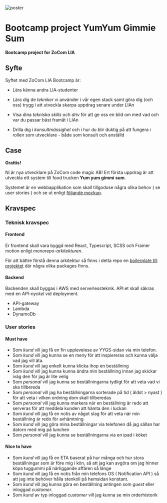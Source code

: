 ![poster](./poster.jpg)

# Bootcamp project YumYum Gimmie Sum

**Bootcamp project for ZoCom LIA**

## Syfte

Syftet med ZoCom LIA Bootcamp är:

- Lära känna andra LIA-studenter

- Lära dig de _tekniker_ vi använder i vår egen stack samt göra dig (och oss) trygg i att utveckla skarpa uppdrag senare under LIAn

- Visa dina _tekniska skills_ och _driv_ för att ge oss en bild om med vad och var du passar bäst framåt i LIAn

- Drilla dig i _konsultmässighet_ och i hur du blir duktig på att fungera i rollen som utvecklare - både som konsult och anställd

## Case

**Grattis!**

Ni är nya utvecklare på ZoCom code magic AB! Ert första uppdrag är att utveckla ett system till food trucken **Yum yum gimmi sum**.

Systemet är en webbapplikation som skall tillgodose några olika behov ( se user stories ) och se ut enligt [följande mockup](https://www.figma.com/file/KeFM1AHHgkPpt3KSi08hkB/Yum-yum-gimmi-sum?type=design&node-id=0%3A1&mode=design&t=J4OXlljHfDQI5TPX-1).

## Kravspec

### Teknisk kravspec

#### Frontend

Er frontend skall vara byggd med React, Typescript, SCSS och Framer motion enligt _monorepo-arkitekturen_.

För att bättre förstå denna arkitektur så finns i detta repo en [boilerplate till projektet](/boilerplate) där några olika packages finns.

#### Backend

Backenden skall byggas i AWS med serverlessteknik. API:et skall säkras med en _API-nyckel_ vid deployment.

- API-gateway
- Lambda
- DynamoDb

### User stories

#### Must have

- Som _kund_ vill jag få en fin upplevelese av YYGS-sidan via min telefon.
- Som _kund_ vill jag kunna se en meny för att inspiereras och kunna välja vad jag vill äta.
- Som _kund_ vill jag enkelt kunna klicka ihop en beställning
- Som _kund_ vill jag kunna kunna ändra min beställning innan jag skickar iväg den för jag är lite velig
- Som _personal_ vill jag kunna se beställningarna tydligt för att veta vad vi ska tillbereda
- Som _personal_ vill jag ha beställningarna sorterade på tid ( äldst > nyast ) för att veta i vilken ordning dom skall tillberedas
- Som _personal_ vill jag kunna markera när en beställning är redo att serveras för att meddela kunden att hämta den i luckan
- Som _kund_ vill jag få en notis av något slag för att veta när min beställning är redo för avhämtning
- Som _kund_ vill jag göra mina beställningar via telefonen då jag sällan har datorn med mig på lunchen
- Som _personal_ vill jag kunna se beställningarna via en ipad i köket

#### Nice to have

- Som _kund_ vill jag få en ETA baserat på hur många och hur stora beställningar som är före mig i kön, så att jag kan avgöra om jag hinner köpa tuggummi på närliggande affären så länge
- Som _kund_ vill jag få en notis från min telefons OS ( Notification API ) så att jag inte behöver hålla stenkoll på hemsidan konstant.
- Som _kund_ vill jag kunna göra en beställning antingen som *guest* eller inloggad *customer*.
- Som _kund_ av typ inloggad *customer* vill jag kunna se min orderhistorik
